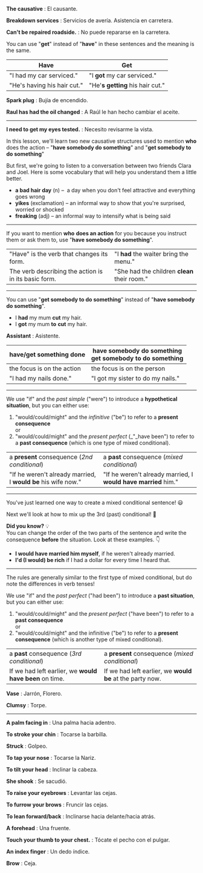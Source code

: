 
**The causative** : El causante.

**Breakdown services** : Servicios de avería. Asistencia en carretera.

**Can't be repaired roadside.** : No puede repararse en la carretera.

You can use "**get**" instead of "**have**" in these sentences and the meaning is the same. 

| Have  | Get   |
|---|---|
|"I had my car serviced."|"I **got** my car serviced."|
|"He's having his hair cut."|"He'**s getting** his hair cut."|

**Spark plug** : Bujía de encendido.

**Raul has had the oil changed** : A Raúl le han hecho cambiar el aceite.

---

**I need to get my eyes tested.** : Necesito revisarme la vista.

In this lesson, we'll learn two new causative structures used to mention **who** does the action – "**have somebody do something**" and "**get somebody to do something**"  
  
But first, we're going to listen to a conversation between two friends Clara and Joel. Here is some vocabulary that will help you understand them a little better.

- **a bad hair day** (n) –  a day when you don't feel attractive and everything goes wrong
- **yikes** (exclamation) – an informal way to show that you're surprised, worried or shocked
- **freaking** (adj) – an informal way to intensify what is being said

---

If you want to mention **who** **does an action** for you because you instruct them or ask them to, use "**have somebody do something**". 

|   |   |
|---|---|
|"Have" is the verb that changes its form.|"I **had** the waiter bring the menu."|
|The verb describing the action is in its basic form.|"She had the children **clean** their room."|

---

You can use "**get somebody to do something**" instead of "**have somebody do something**".

- I **had** my mum **cut** my hair.
- I **got** my mum **to** **cut** my hair.


**Assistant** : Asistente.

|**have/get something done**|**have somebody do something**  <br>**get somebody to do something**|
|---|---|
|the focus is on the action|the focus is on the person|
|"I had my nails done."|"I got my sister to do my nails."|

---

We use "if" and the _past simple_ ("were") to introduce a **hypothetical situation**, but you can either use:  
  
1. "would/could/might" and the _infinitive_ ("be") to refer to a **present consequence**  
or  
2. "would/could/might" and the _present perfect_ (_"_have been") to refer to a **past consequence** (which is one type of mixed conditional).

|   |   |
|---|---|
|a **present** consequence (_2nd conditional_)|a **past** consequence (_mixed conditional_)|
|"If he weren't already married, I **would be** his wife now."|"If he weren't already married, I **would** **have married** him."

---

You've just learned one way to create a mixed conditional sentence! 😃  
  
Next we'll look at how to mix up the 3rd (past) conditional! 🥄  
  
**Did you know?** 💡  
You can change the order of the two parts of the sentence and write the consequence **before** the situation. Look at these examples. 👇

- **I would have married him myself**, if he weren't already married.
- **I'd (I would) be rich** if I had a dollar for every time I heard that.

---

The rules are generally similar to the first type of mixed conditional, but do note the differences in verb tenses!  
  
We use "if" and the _past perfect_ ("had been") to introduce a **past situation**, but you can either use:  
  
1. "would/could/might" and the _present perfect_ ("have been") to refer to a **past consequence**  
or  
2. "would/could/might" and the infinitive ("be") to refer to a **present consequence** (which is another type of mixed conditional).

|   |   |
|---|---|
|a **past** consequence (_3rd conditional_)|a **present** consequence (_mixed conditional_)|
|If we had left earlier, we **would have** **been** on time.|If we had left earlier, we **would be** at the party now.|

**Vase** : Jarrón, Florero.

**Clumsy** : Torpe.

---

**A palm facing in** : Una palma hacia adentro.

**To stroke your chin** : Tocarse la barbilla.

**Struck** : Golpeo.

**To tap your nose** : Tocarse la Nariz.

**To tilt your head** : Inclinar la cabeza.

**She shook** : Se sacudió.

**To raise your eyebrows** : Levantar las cejas.

**To furrow your brows** : Fruncir las cejas.

**To lean forward/back** : Inclinarse hacia delante/hacia atrás.

**A forehead** : Una fruente.

**Touch your thumb to your chest.** : Tócate el pecho con el pulgar.

**An index finger** : Un dedo índice.

**Brow** : Ceja.